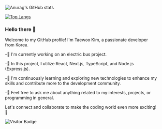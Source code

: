 ![Anurag's GitHub stats](https://github-readme-stats.vercel.app/api?username=rlaxodn322&show_icons=true&theme=radical)

[![Top Langs](https://github-readme-stats.vercel.app/api/top-langs/?username=rlaxodn322&layout=compact&theme=radical)](https://github.com/anuraghazra/github-readme-stats)

### Hello there 👋

Welcome to my GitHub profile! I'm Taewoo Kim, a passionate developer from Korea.

-🔭 I'm currently working on an electric bus project.

-🚀 In this project, I utilize React, Next.js, TypeScript, and Node.js (Express.js).

-🌱 I'm continuously learning and exploring new technologies to enhance my skills and contribute more to the development community.

-💬 Feel free to ask me about anything related to my interests, projects, or programming in general.

Let's connect and collaborate to make the coding world even more exciting! 🌟

![Visitor Badge](https://visitor-badge.laobi.icu/badge?page_id=rlaxodn322.rlaxodn322)
